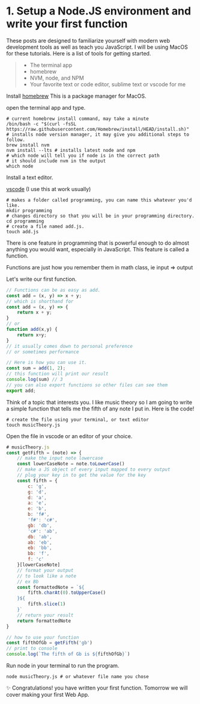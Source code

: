 # 1. Setup a Node.JS environment and write your first function

These posts are designed to familiarize yourself with modern web development tools as well as teach you JavaScript. I will be using MacOS for these tutorials. Here is a list of tools for getting started.

> - The terminal app
> - homebrew
> - NVM, node, and NPM
> - Your favorite text or code editor, sublime text or vscode for me

Install [homebrew](https://brew.sh) This is a package manager for MacOS.


open the terminal app and type.

```shell
# current homebrew install command, may take a minute
/bin/bash -c "$(curl -fsSL https://raw.githubusercontent.com/Homebrew/install/HEAD/install.sh)"
# installs node version manager, it may give you additional steps to follow.
brew install nvm 
nvm install --lts # installs latest node and npm
# which node will tell you if node is in the correct path
# it should include nvm in the output
which node
```

Install a text editor.

[vscode](https://code.visualstudio.com/Download) (I use this at work usually)

```shell
# makes a folder called programming, you can name this whatever you'd like.
mkdir programming
# changes directory so that you will be in your programming directory.
cd programming
# create a file named add.js.
touch add.js
```

There is one feature in programming that is powerful enough to do almost anything you would want, especially in JavaScript. This feature is called a function.

Functions are just how you remember them in math class, ie input => output

Let's write our first function.

```javascript
// Functions can be as easy as add.
const add = (x, y) => x + y;
// which is shorthand for
const add = (x, y) => {
    return x + y;
}
// or
function add(x,y) { 
    return x+y;
}
// it usually comes down to personal preference
// or sometimes performance

// Here is how you can use it.
const sum = add(1, 2);
// this function will print our result
console.log(sum) // 3
// you can also export functions so other files can see them
export add;
```

Think of a topic that interests you. I like music theory so I am going to write a simple function that tells me the fifth of any note I put in. Here is the code!

```
# create the file using your terminal, or text editor
touch musicTheory.js
```

Open the file in vscode or an editor of your choice.

```javascript
# musicTheory.js
const getFifth = (note) => {
    // make the input note lowercase
    const lowerCaseNote = note.toLowerCase()
    // make a JS object of every input mapped to every output
    // plug your key in to get the value for the key
    const fifth = {
        c: 'g',
        g: 'd',
        d: 'a',
        a: 'e',
        e: 'b',
        b: 'f#',
        'f#': 'c#',
        gb: 'db',
        'c#': 'ab',
        db: 'ab',
        ab: 'eb',
        eb: 'bb',
        bb: 'f',
        f: 'c'
    }[lowerCaseNote]
    // format your output
    // to look like a note
    // ex Bb
    const formattedNote = `${
        fifth.charAt(0).toUpperCase()
    }${
        fifth.slice(1)
    }`
    // return your result
    return formattedNote
}

// how to use your function
const fifthOfGb = getFifth('gb')
// print to console
console.log(`The fifth of Gb is ${fifthOfGb}`)
```

Run node in your terminal to run the program.

```
node musicTheory.js # or whatever file name you chose
```

✨ Congratulations! you have written your first function. Tomorrow we will cover making your first Web App.
